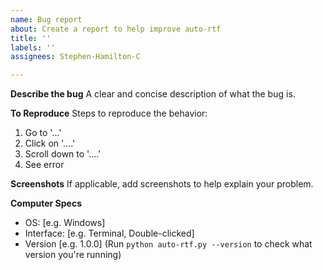 ```yaml
---
name: Bug report
about: Create a report to help improve auto-rtf
title: ''
labels: ''
assignees: Stephen-Hamilton-C

---
```


**Describe the bug**
A clear and concise description of what the bug is.

**To Reproduce**
Steps to reproduce the behavior:
1. Go to '...'
2. Click on '....'
3. Scroll down to '....'
4. See error

**Screenshots**
If applicable, add screenshots to help explain your problem.

**Computer Specs**
 - OS: [e.g. Windows]
 - Interface: [e.g. Terminal, Double-clicked]
 - Version [e.g. 1.0.0] (Run `python auto-rtf.py --version` to check what version you're running)
